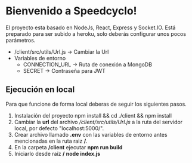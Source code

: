 # Bienvenido a Speedcyclo!

El proyecto esta basado en NodeJs, React, Express y Socket.IO.
Está preparado para ser subido a heroku, solo deberás configurar unos pocos parámetros.

 - /client/src/utils/Url.js -> Cambiar la Url
 - Variables de entorno
	 - CONNECTION_URL -> Ruta de conexión a MongoDB
	 - SECRET -> Contraseña para JWT
## Ejecución en local
Para que funcione de forma local deberas de seguir los siguientes pasos.
 1. Instalación del proyecto
    npm install && cd ./client && npm install
2. Cambiar la **url** del archivo */client/src/utils/Url.js* a la ruta del servidor local, por defecto "localhost:5000/".
3. Crear archivo llamado **.env** con las variables de entorno antes mencionadas en la ruta raiz **/**.
4. En la carpeta **/client** ejecutar **npm run build**
5. Iniciarlo desde raíz **/** **node index.js**